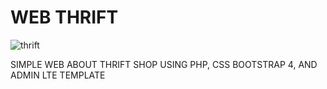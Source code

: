 # WEB THRIFT
![thrift](https://user-images.githubusercontent.com/76726665/150539057-68af42ce-7ba3-4596-8dd4-6b25da1b516f.gif)


SIMPLE WEB ABOUT THRIFT SHOP USING PHP, CSS BOOTSTRAP 4, AND ADMIN LTE TEMPLATE
